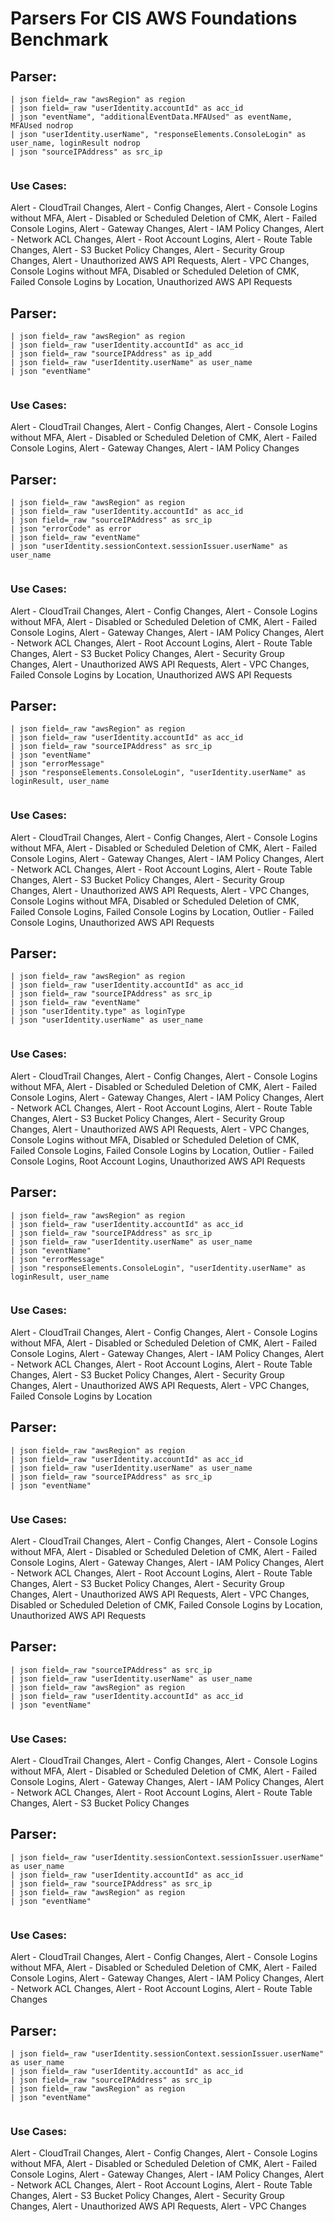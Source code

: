 # Parsers For CIS AWS Foundations Benchmark

## Parser:
```
| json field=_raw "awsRegion" as region
| json field=_raw "userIdentity.accountId" as acc_id
| json "eventName", "additionalEventData.MFAUsed" as eventName, MFAUsed nodrop
| json "userIdentity.userName", "responseElements.ConsoleLogin" as user_name, loginResult nodrop
| json "sourceIPAddress" as src_ip
 
```
### Use Cases:
Alert - CloudTrail Changes, Alert - Config Changes, Alert - Console Logins without MFA, Alert - Disabled or Scheduled Deletion of CMK, Alert - Failed Console Logins, Alert - Gateway Changes, Alert - IAM Policy Changes, Alert - Network ACL Changes, Alert - Root Account Logins, Alert - Route Table Changes, Alert - S3 Bucket Policy Changes, Alert - Security Group Changes, Alert - Unauthorized AWS API Requests, Alert - VPC Changes, Console Logins without MFA, Disabled or Scheduled Deletion of CMK, Failed Console Logins by Location, Unauthorized AWS API Requests



## Parser:
```
| json field=_raw "awsRegion" as region
| json field=_raw "userIdentity.accountId" as acc_id
| json field=_raw "sourceIPAddress" as ip_add
| json field=_raw "userIdentity.userName" as user_name
| json "eventName"
 
```
### Use Cases:
Alert - CloudTrail Changes, Alert - Config Changes, Alert - Console Logins without MFA, Alert - Disabled or Scheduled Deletion of CMK, Alert - Failed Console Logins, Alert - Gateway Changes, Alert - IAM Policy Changes



## Parser:
```
| json field=_raw "awsRegion" as region
| json field=_raw "userIdentity.accountId" as acc_id
| json field=_raw "sourceIPAddress" as src_ip
| json "errorCode" as error
| json field=_raw "eventName"
| json "userIdentity.sessionContext.sessionIssuer.userName" as user_name
 
```
### Use Cases:
Alert - CloudTrail Changes, Alert - Config Changes, Alert - Console Logins without MFA, Alert - Disabled or Scheduled Deletion of CMK, Alert - Failed Console Logins, Alert - Gateway Changes, Alert - IAM Policy Changes, Alert - Network ACL Changes, Alert - Root Account Logins, Alert - Route Table Changes, Alert - S3 Bucket Policy Changes, Alert - Security Group Changes, Alert - Unauthorized AWS API Requests, Alert - VPC Changes, Failed Console Logins by Location, Unauthorized AWS API Requests



## Parser:
```
| json field=_raw "awsRegion" as region
| json field=_raw "userIdentity.accountId" as acc_id
| json field=_raw "sourceIPAddress" as src_ip
| json "eventName"
| json "errorMessage"
| json "responseElements.ConsoleLogin", "userIdentity.userName" as loginResult, user_name
 
```
### Use Cases:
Alert - CloudTrail Changes, Alert - Config Changes, Alert - Console Logins without MFA, Alert - Disabled or Scheduled Deletion of CMK, Alert - Failed Console Logins, Alert - Gateway Changes, Alert - IAM Policy Changes, Alert - Network ACL Changes, Alert - Root Account Logins, Alert - Route Table Changes, Alert - S3 Bucket Policy Changes, Alert - Security Group Changes, Alert - Unauthorized AWS API Requests, Alert - VPC Changes, Console Logins without MFA, Disabled or Scheduled Deletion of CMK, Failed Console Logins, Failed Console Logins by Location, Outlier - Failed Console Logins, Unauthorized AWS API Requests



## Parser:
```
| json field=_raw "awsRegion" as region
| json field=_raw "userIdentity.accountId" as acc_id
| json field=_raw "sourceIPAddress" as src_ip
| json field=_raw "eventName"
| json "userIdentity.type" as loginType
| json "userIdentity.userName" as user_name
 
```
### Use Cases:
Alert - CloudTrail Changes, Alert - Config Changes, Alert - Console Logins without MFA, Alert - Disabled or Scheduled Deletion of CMK, Alert - Failed Console Logins, Alert - Gateway Changes, Alert - IAM Policy Changes, Alert - Network ACL Changes, Alert - Root Account Logins, Alert - Route Table Changes, Alert - S3 Bucket Policy Changes, Alert - Security Group Changes, Alert - Unauthorized AWS API Requests, Alert - VPC Changes, Console Logins without MFA, Disabled or Scheduled Deletion of CMK, Failed Console Logins, Failed Console Logins by Location, Outlier - Failed Console Logins, Root Account Logins, Unauthorized AWS API Requests



## Parser:
```
| json field=_raw "awsRegion" as region
| json field=_raw "userIdentity.accountId" as acc_id
| json field=_raw "sourceIPAddress" as src_ip
| json field=_raw "userIdentity.userName" as user_name
| json "eventName"
| json "errorMessage"
| json "responseElements.ConsoleLogin", "userIdentity.userName" as loginResult, user_name
 
```
### Use Cases:
Alert - CloudTrail Changes, Alert - Config Changes, Alert - Console Logins without MFA, Alert - Disabled or Scheduled Deletion of CMK, Alert - Failed Console Logins, Alert - Gateway Changes, Alert - IAM Policy Changes, Alert - Network ACL Changes, Alert - Root Account Logins, Alert - Route Table Changes, Alert - S3 Bucket Policy Changes, Alert - Security Group Changes, Alert - Unauthorized AWS API Requests, Alert - VPC Changes, Failed Console Logins by Location



## Parser:
```
| json field=_raw "awsRegion" as region
| json field=_raw "userIdentity.accountId" as acc_id
| json field=_raw "userIdentity.userName" as user_name
| json field=_raw "sourceIPAddress" as src_ip
| json "eventName"
 
```
### Use Cases:
Alert - CloudTrail Changes, Alert - Config Changes, Alert - Console Logins without MFA, Alert - Disabled or Scheduled Deletion of CMK, Alert - Failed Console Logins, Alert - Gateway Changes, Alert - IAM Policy Changes, Alert - Network ACL Changes, Alert - Root Account Logins, Alert - Route Table Changes, Alert - S3 Bucket Policy Changes, Alert - Security Group Changes, Alert - Unauthorized AWS API Requests, Alert - VPC Changes, Disabled or Scheduled Deletion of CMK, Failed Console Logins by Location, Unauthorized AWS API Requests



## Parser:
```
| json field=_raw "sourceIPAddress" as src_ip
| json field=_raw "userIdentity.userName" as user_name
| json field=_raw "awsRegion" as region 
| json field=_raw "userIdentity.accountId" as acc_id
| json "eventName"
 
```
### Use Cases:
Alert - CloudTrail Changes, Alert - Config Changes, Alert - Console Logins without MFA, Alert - Disabled or Scheduled Deletion of CMK, Alert - Failed Console Logins, Alert - Gateway Changes, Alert - IAM Policy Changes, Alert - Network ACL Changes, Alert - Root Account Logins, Alert - Route Table Changes, Alert - S3 Bucket Policy Changes



## Parser:
```
| json field=_raw "userIdentity.sessionContext.sessionIssuer.userName" as user_name
| json field=_raw "userIdentity.accountId" as acc_id
| json field=_raw "sourceIPAddress" as src_ip
| json field=_raw "awsRegion" as region
| json "eventName"
 
```
### Use Cases:
Alert - CloudTrail Changes, Alert - Config Changes, Alert - Console Logins without MFA, Alert - Disabled or Scheduled Deletion of CMK, Alert - Failed Console Logins, Alert - Gateway Changes, Alert - IAM Policy Changes, Alert - Network ACL Changes, Alert - Root Account Logins, Alert - Route Table Changes



## Parser:
```
| json field=_raw "userIdentity.sessionContext.sessionIssuer.userName" as user_name
| json field=_raw "userIdentity.accountId" as acc_id
| json field=_raw "sourceIPAddress" as src_ip
| json field=_raw "awsRegion" as region
| json "eventName" 
 
```
### Use Cases:
Alert - CloudTrail Changes, Alert - Config Changes, Alert - Console Logins without MFA, Alert - Disabled or Scheduled Deletion of CMK, Alert - Failed Console Logins, Alert - Gateway Changes, Alert - IAM Policy Changes, Alert - Network ACL Changes, Alert - Root Account Logins, Alert - Route Table Changes, Alert - S3 Bucket Policy Changes, Alert - Security Group Changes, Alert - Unauthorized AWS API Requests, Alert - VPC Changes


